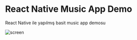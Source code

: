 # React Native Music App Demo

React Native ile yapılmış basit music app demosu 

![screen](./screen.gif)